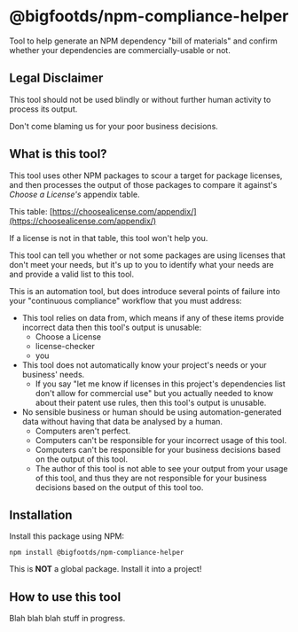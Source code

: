 # @bigfootds/npm-compliance-helper

Tool to help generate an NPM dependency "bill of materials" and confirm whether your dependencies are commercially-usable or not.

## Legal Disclaimer

This tool should not be used blindly or without further human activity to process its output.

Don't come blaming us for your poor business decisions.

## What is this tool?

This tool uses other NPM packages to scour a target for package licenses, and then processes the output of those packages to compare it against's _Choose a License's_ appendix table.

This table: [https://choosealicense.com/appendix/](https://choosealicense.com/appendix/)

If  a license is not in that table, this tool won't help you.

This tool can tell you whether or not some packages are using licenses that don't meet your needs, but it's up to you to identify what your needs are and provide a valid list to this tool.

This is an automation tool, but does introduce several points of failure into your "continuous compliance" workflow that you must address: 

- This tool relies on data from, which means if any of these items provide incorrect data then this tool's output is unusable: 
	- Choose a License
	- license-checker
	- you
- This tool does not automatically know your project's needs or your business' needs. 
	- If you say "let me know if licenses in this project's dependencies list don't allow for commercial use" but you actually needed to know about their patent use rules, then this tool's output is unusable. 
- No sensible business or human should be using automation-generated data without having that data be analysed by a human. 
	- Computers aren't perfect. 
	- Computers can't be responsible for your incorrect usage of this tool.
	- Computers can't be responsible for your business decisions based on the output of this tool.
	- The author of this tool is not able to see your output from your usage of this tool, and thus they are not responsible for your business decisions based on the output of this tool too.



## Installation

Install this package using NPM:

`npm install @bigfootds/npm-compliance-helper`

This is **NOT** a global package. Install it into a project!

## How to use this tool

Blah blah blah stuff in progress.